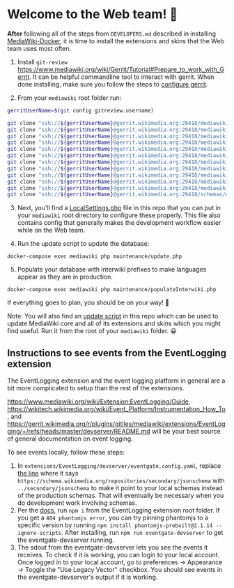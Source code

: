 # Welcome to the Web team! 👋

**After** following all of the steps from `DEVELOPERS.md` described in installing
[MediaWiki-Docker](https://www.mediawiki.org/wiki/MediaWiki-Docker), it is time
to install the extensions and skins that the Web team uses most often.

1) Install `git-review` https://www.mediawiki.org/wiki/Gerrit/Tutorial#Prepare_to_work_with_Gerrit. It can be helpful commandline tool to interact with gerrit. When done installing, make sure you follow the steps to [configure gerrit](https://www.mediawiki.org/wiki/Gerrit/Tutorial#Configuring_git-review).

2) From your `mediawiki` root folder run:

```sh
gerritUserName=$(git config gitreview.username)

git clone "ssh://${gerritUserName}@gerrit.wikimedia.org:29418/mediawiki/skins/Vector" skins/Vector
git clone "ssh://${gerritUserName}@gerrit.wikimedia.org:29418/mediawiki/skins/MinervaNeue" skins/MinervaNeue
git clone "ssh://${gerritUserName}@gerrit.wikimedia.org:29418/mediawiki/extensions/Cite" extensions/Cite
git clone "ssh://${gerritUserName}@gerrit.wikimedia.org:29418/mediawiki/extensions/MobileFrontend" extensions/MobileFrontend
git clone "ssh://${gerritUserName}@gerrit.wikimedia.org:29418/mediawiki/extensions/Echo" extensions/Echo
git clone "ssh://${gerritUserName}@gerrit.wikimedia.org:29418/mediawiki/extensions/Popups" extensions/Popups
git clone "ssh://${gerritUserName}@gerrit.wikimedia.org:29418/mediawiki/extensions/UniversalLanguageSelector" extensions/UniversalLanguageSelector
git clone "ssh://${gerritUserName}@gerrit.wikimedia.org:29418/mediawiki/extensions/EventLogging" extensions/EventLogging
git clone "ssh://${gerritUserName}@gerrit.wikimedia.org:29418/mediawiki/extensions/EventBus" extensions/EventBus
git clone "ssh://${gerritUserName}@gerrit.wikimedia.org:29418/mediawiki/extensions/EventStreamConfig" extensions/EventStreamConfig
git clone "ssh://${gerritUserName}@gerrit.wikimedia.org:29418/mediawiki/extensions/WikimediaEvents" extensions/WikimediaEvents
git clone "ssh://${gerritUserName}@gerrit.wikimedia.org:29418/schemas/event/secondary" extensions/secondary
```

3) Next, you'll find a [LocalSettings.php](LocalSettings.php) file in this repo
that you can put in your `mediawiki` root directory to configure these properly.
This file also contains config that generally makes the development workflow
easier while on the Web team.

4) Run the update script to update the database:
```
docker-compose exec mediawiki php maintenance/update.php
```

5) Populate your database with interwiki prefixes to make languages appear as they are in production.
```
docker-compose exec mediawiki php maintenance/populateInterwiki.php
```

If everything goes to plan, you should be on your way! 🎉

Note: You will also find an [update script](update.sh) in this repo which can be used
to update MediaWiki core and all of its extensions and skins which you might
find useful. Run it from the root of your `mediawiki` folder. 😀

## Instructions to see events from the EventLogging extension

The EventLogging extension and the event logging platform in general are a bit more complicated to setup than the rest of the extensions.

https://www.mediawiki.org/wiki/Extension:EventLogging/Guide, https://wikitech.wikimedia.org/wiki/Event_Platform/Instrumentation_How_To, and https://gerrit.wikimedia.org/r/plugins/gitiles/mediawiki/extensions/EventLogging/+/refs/heads/master/devserver/README.md will be your best source of general documentation on event logging. 

To see events locally, follow these steps:

1. In `extensions/EventLogging/devserver/eventgate.config.yaml`, replace [the line](https://github.com/wikimedia/mediawiki-extensions-EventLogging/blob/dee5da2481603c564eadd97edbc1ceaaa76a0efd/devserver/eventgate.config.yaml#L53) where it says `https://schema.wikimedia.org/repositories/secondary/jsonschema` with `../secondary/jsonschema` to make it point to your local schemas instead of the production schemas. That will eventually be necessary when you do development work involving schemas.
2. Per the [docs](https://wikitech.wikimedia.org/wiki/Event_Platform/Instrumentation_How_To#In_your_local_dev_environment_with_eventgate-devserver),  run `npm i`  from the EventLogging extension root folder. If you get a `404 phantomjs error`, you can try pinning phantomjs to a specific version by running `npm install phantomjs-prebuilt@2.1.14 --ignore-scripts`. After installing, run `npm run eventgate-devserver` to get the eventgate-devserver running.
3. The sdout from the eventgate-devserver lets you see the events it receives. To check if it is working, you can login to your local account. Once logged in to your local account, go to preferences -> Appearance -> Toggle the "Use Legacy Vector" checkbox. You should see events in the eventgate-devserver's output if it is working.

